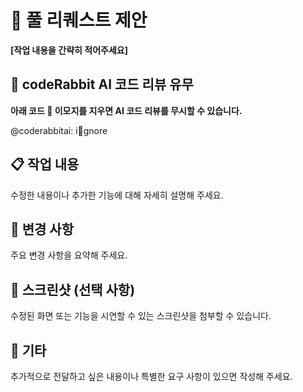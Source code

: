 # 🚀 풀 리퀘스트 제안

**[작업 내용을 간략히 적어주세요]**

## 🤖 codeRabbit AI 코드 리뷰 유무
**아래 코드 🤖 이모지를 지우면 AI 코드 리뷰를 무시할 수 있습니다.**

@coderabbitai: i🤖gnore

## 📋 작업 내용

수정한 내용이나 추가한 기능에 대해 자세히 설명해 주세요.

## 🔧 변경 사항

주요 변경 사항을 요약해 주세요.

## 📸 스크린샷 (선택 사항)

수정된 화면 또는 기능을 시연할 수 있는 스크린샷을 첨부할 수 있습니다.

## 📄 기타

추가적으로 전달하고 싶은 내용이나 특별한 요구 사항이 있으면 작성해 주세요.
